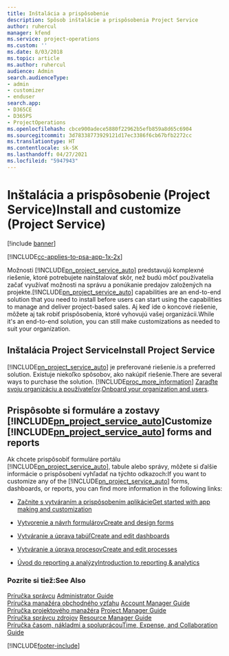 ```yaml
---
title: Inštalácia a prispôsobenie
description: Spôsob inštalácie a prispôsobenia Project Service
author: ruhercul
manager: kfend
ms.service: project-operations
ms.custom: ''
ms.date: 8/03/2018
ms.topic: article
ms.author: ruhercul
audience: Admin
search.audienceType:
- admin
- customizer
- enduser
search.app:
- D365CE
- D365PS
- ProjectOperations
ms.openlocfilehash: cbce900adece5880f22962b5efb859a8d65c6904
ms.sourcegitcommit: 3d78338773929121d17ec3386f6cb67bfb2272cc
ms.translationtype: HT
ms.contentlocale: sk-SK
ms.lasthandoff: 04/27/2021
ms.locfileid: "5947943"
---
```

# <a name="install-and-customize-project-service"></a><span data-ttu-id="aae1a-103">Inštalácia a prispôsobenie (Project Service)</span><span class="sxs-lookup"><span data-stu-id="aae1a-103">Install and customize (Project Service)</span></span>

[!include [banner](../includes/psa-now-project-operations.md)]

[!INCLUDE[cc-applies-to-psa-app-1x-2x](../includes/cc-applies-to-psa-app-1x-2x.md)]

<span data-ttu-id="aae1a-104">Možnosti [!INCLUDE[pn_project_service_auto](../includes/pn-project-service-auto.md)] predstavujú komplexné riešenie, ktoré potrebujete nainštalovať skôr, než budú môcť používatelia začať využívať možnosti na správu a ponúkanie predajov založených na projekte.</span><span class="sxs-lookup"><span data-stu-id="aae1a-104">[!INCLUDE[pn_project_service_auto](../includes/pn-project-service-auto.md)] capabilities are an end-to-end solution that you need to install before users can start using the capabilities to manage and deliver project-based sales.</span></span> <span data-ttu-id="aae1a-105">Aj keď ide o koncové riešenie, môžete aj tak robiť prispôsobenia, ktoré vyhovujú vašej organizácii.</span><span class="sxs-lookup"><span data-stu-id="aae1a-105">While it's an end-to-end solution, you can still make customizations as needed to suit your organization.</span></span>  
<!-- TODO: I expect to find the information on how to get and install this here. Please find that and add it here. Same for Project Service.--> 
  
## <a name="install-project-service"></a><span data-ttu-id="aae1a-106">Inštalácia Project Service</span><span class="sxs-lookup"><span data-stu-id="aae1a-106">Install Project Service</span></span>  
 [!INCLUDE[pn_project_service_auto](../includes/pn-project-service-auto.md)] <span data-ttu-id="aae1a-107">je preferované riešenie.</span><span class="sxs-lookup"><span data-stu-id="aae1a-107">is a preferred solution.</span></span> <span data-ttu-id="aae1a-108">Existuje niekoľko spôsobov, ako nakúpiť riešenie.</span><span class="sxs-lookup"><span data-stu-id="aae1a-108">There are several ways to purchase the solution.</span></span> [!INCLUDE[proc_more_information](../includes/proc-more-information.md)] <span data-ttu-id="aae1a-109">[Zaraďte svoju organizáciu a používateľov](/dynamics365/customerengagement/on-premises/admin/onboard-your-organization-and-users-to-dynamics-365-online).</span><span class="sxs-lookup"><span data-stu-id="aae1a-109">[Onboard your organization and users](/dynamics365/customerengagement/on-premises/admin/onboard-your-organization-and-users-to-dynamics-365-online).</span></span>  
  
## <a name="customize-pn_project_service_auto-forms-and-reports"></a><span data-ttu-id="aae1a-110">Prispôsobte si formuláre a zostavy [!INCLUDE[pn_project_service_auto](../includes/pn-project-service-auto.md)]</span><span class="sxs-lookup"><span data-stu-id="aae1a-110">Customize [!INCLUDE[pn_project_service_auto](../includes/pn-project-service-auto.md)] forms and reports</span></span>  
 <span data-ttu-id="aae1a-111">Ak chcete prispôsobiť formuláre portálu [!INCLUDE[pn_project_service_auto](../includes/pn-project-service-auto.md)], tabule alebo správy, môžete si ďalšie informácie o prispôsobení vyhľadať na týchto odkazoch:</span><span class="sxs-lookup"><span data-stu-id="aae1a-111">If you want to customize any of the [!INCLUDE[pn_project_service_auto](../includes/pn-project-service-auto.md)] forms, dashboards, or reports, you can find more information in the following links:</span></span>  
  
- [<span data-ttu-id="aae1a-112">Začnite s vytváraním a prispôsobením aplikácie</span><span class="sxs-lookup"><span data-stu-id="aae1a-112">Get started with app making and customization</span></span>](/dynamics365/customerengagement/on-premises/customize/getting-started-customization)  
  
- [<span data-ttu-id="aae1a-113">Vytvorenie a návrh formulárov</span><span class="sxs-lookup"><span data-stu-id="aae1a-113">Create and design forms</span></span>](/dynamics365/customerengagement/on-premises/customize/create-design-forms)  
  
- [<span data-ttu-id="aae1a-114">Vytváranie a úprava tabúľ</span><span class="sxs-lookup"><span data-stu-id="aae1a-114">Create and edit dashboards</span></span>](/dynamics365/customerengagement/on-premises/customize/create-edit-dashboards)  
  
- [<span data-ttu-id="aae1a-115">Vytváranie a úprava procesov</span><span class="sxs-lookup"><span data-stu-id="aae1a-115">Create and edit processes</span></span>](/dynamics365/customerengagement/on-premises/customize/guide-staff-through-common-tasks-processes)  
  
- [<span data-ttu-id="aae1a-116">Úvod do reporting a analýzy</span><span class="sxs-lookup"><span data-stu-id="aae1a-116">Introduction to reporting & analytics</span></span>](/dynamics365/customerengagement/on-premises/analytics/reporting-analytics-with-dynamics-365)  
  
### <a name="see-also"></a><span data-ttu-id="aae1a-117">Pozrite si tiež:</span><span class="sxs-lookup"><span data-stu-id="aae1a-117">See Also</span></span>  
 <span data-ttu-id="aae1a-118">[Príručka správcu](../psa/admin-guide.md) </span><span class="sxs-lookup"><span data-stu-id="aae1a-118">[Administrator Guide](../psa/admin-guide.md) </span></span>  
 <span data-ttu-id="aae1a-119">[Príručka manažéra obchodného vzťahu](../psa/account-manager-guide.md) </span><span class="sxs-lookup"><span data-stu-id="aae1a-119">[Account Manager Guide](../psa/account-manager-guide.md) </span></span>  
 <span data-ttu-id="aae1a-120">[Príručka projektového manažéra](../psa/project-manager-guide.md) </span><span class="sxs-lookup"><span data-stu-id="aae1a-120">[Project Manager Guide](../psa/project-manager-guide.md) </span></span>  
 <span data-ttu-id="aae1a-121">[Príručka správcu zdrojov](../psa/resource-manager-guide.md) </span><span class="sxs-lookup"><span data-stu-id="aae1a-121">[Resource Manager Guide](../psa/resource-manager-guide.md) </span></span>  
 [<span data-ttu-id="aae1a-122">Príručka časom, nákladmi a spoluprácou</span><span class="sxs-lookup"><span data-stu-id="aae1a-122">Time, Expense, and Collaboration Guide</span></span>](../psa/time-expense-collaboration-guide.md)


[!INCLUDE[footer-include](../includes/footer-banner.md)]